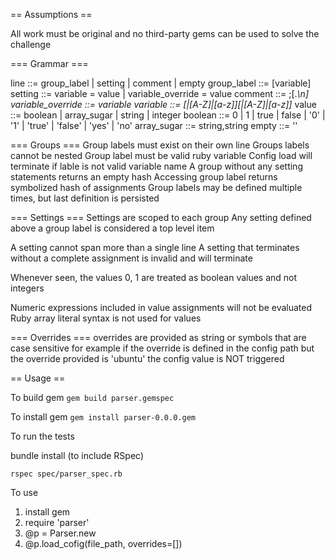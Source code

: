 == Assumptions ==

All work must be original and no third-party gems can be used to solve the challenge

=== Grammar ===

line              ::= group_label | setting | comment | empty
group_label       ::= [variable]
setting           ::= variable = value | variable_override = value
comment           ::= ;[.*\n]
variable_override ::= variable<variable>
variable          ::= [_|[A-Z]|[a-z]][_|[A-Z]|[a-z]]*
value             ::= boolean | array_sugar | string | integer
boolean           ::= 0 | 1 | true | false | '0' | '1' | 'true' | 'false' | 'yes' | 'no'
array_sugar       ::= string,string
empty             ::= ''

=== Groups ===
Group labels must exist on their own line
Groups labels cannot be nested
Group label must be valid ruby variable
  Config load will terminate if lable is not valid variable name
A group without any setting statements returns an empty hash
Accessing group label returns symbolized hash of assignments
Group labels may be defined multiple times, but last definition is persisted

=== Settings ===
Settings are scoped to each group
Any setting defined above a group label is considered a top level item

A setting cannot span more than a single line
A setting that terminates without a complete assignment is invalid and will terminate

Whenever seen, the values 0, 1 are treated as boolean values and not integers

Numeric expressions included in value assignments will not be evaluated
Ruby array literal syntax is not used for values

=== Overrides ===
overrides are provided as string or symbols that are case sensitive
for example if the override is defined in the config
path<Ubuntu> but the override provided is 'ubuntu' the config value is NOT triggered


== Usage ==

To build gem
`
gem build parser.gemspec
`

To install gem
`
gem install parser-0.0.0.gem
`

To run the tests

bundle install (to include RSpec)

`
rspec spec/parser_spec.rb
`

To use
1. install gem
2. require 'parser'
3. @p = Parser.new
4. @p.load_cofig(file_path, overrides=[])
